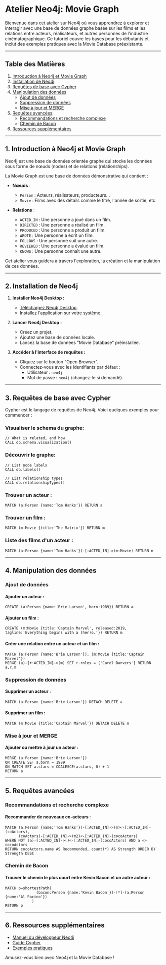 # Atelier Neo4j: Movie Graph

Bienvenue dans cet atelier sur Neo4j où vous apprendrez à explorer et interagir avec une base de données graphe basée sur les films et les relations entre acteurs, réalisateurs, et autres personnes de l'industrie cinématographique. Ce tutoriel couvre les bases pour les débutants et inclut des exemples pratiques avec la Movie Database préexistante.

---

## Table des Matières

1. [Introduction à Neo4j et Movie Graph](#introduction)
2. [Installation de Neo4j](#installation)
3. [Requêtes de base avec Cypher](#requetes-de-base)
4. [Manipulation des données](#manipulation-des-donnees)
   - [Ajout de données](#ajout-de-donnees)
   - [Suppression de données](#suppression-de-donnees)
   - [Mise à jour et MERGE](#mise-a-jour-et-merge)
5. [Requêtes avancées](#requetes-avancees)
   - [Recommandations et recherche complexe](#recommandations)
   - [Chemin de Bacon](#chemin-de-bacon)
6. [Ressources supplémentaires](#ressources)

---

<a name="introduction"></a>

## 1. Introduction à Neo4j et Movie Graph

Neo4j est une base de données orientée graphe qui stocke les données sous forme de nœuds (nodes) et de relations (relationships). 

La Movie Graph est une base de données démonstrative qui contient :

- **Nœuds** :
  - `Person` : Acteurs, réalisateurs, producteurs...
  - `Movie` : Films avec des détails comme le titre, l'année de sortie, etc.

- **Relations** :
  - `ACTED_IN` : Une personne a joué dans un film.
  - `DIRECTED` : Une personne a réalisé un film.
  - `PRODUCED` : Une personne a produit un film.
  - `WROTE` : Une personne a écrit un film.
  - `FOLLOWS` : Une personne suit une autre.
  - `REVIEWED` : Une personne a évalué un film.
  - `KNOWS` : Une personne connaît une autre.

Cet atelier vous guidera à travers l'exploration, la création et la manipulation de ces données.

---

<a name="installation"></a>

## 2. Installation de Neo4j

1. **Installer Neo4j Desktop :**
   - [Téléchargez Neo4j Desktop](https://neo4j.com/download/).
   - Installez l'application sur votre système.

2. **Lancer Neo4j Desktop :**
   - Créez un projet.
   - Ajoutez une base de données locale.
   - Lancez la base de données "Movie Database" préinstallée.

3. **Accéder à l'interface de requêtes :**
   - Cliquez sur le bouton "Open Browser".
   - Connectez-vous avec les identifiants par défaut :
     - Utilisateur : `neo4j`
     - Mot de passe : `neo4j` (changez-le si demandé).

---

<a name="requetes-de-base"></a>

## 3. Requêtes de base avec Cypher

Cypher est le langage de requêtes de Neo4j. Voici quelques exemples pour commencer :

### Visualiser le schema du graphe:
```
// What is related, and how
CALL db.schema.visualization()
```
### Découvrir le graphe: 
```
// List node labels
CALL db.labels()
```
```
// List relationship types
CALL db.relationshipTypes()
```
### Trouver un acteur :
```cypher
MATCH (a:Person {name:'Tom Hanks'}) RETURN a
```

### Trouver un film :
```cypher
MATCH (m:Movie {title:'The Matrix'}) RETURN m
```

### Liste des films d'un acteur :
```cypher
MATCH (a:Person {name:'Tom Hanks'})-[:ACTED_IN]->(m:Movie) RETURN m
```

---

<a name="manipulation-des-donnees"></a>

## 4. Manipulation des données

<a name="ajout-de-donnees"></a>
### Ajout de données

#### Ajouter un acteur :
```cypher
CREATE (a:Person {name:'Brie Larson', born:1989}) RETURN a
```

#### Ajouter un film :
```cypher
CREATE (m:Movie {title:'Captain Marvel', released:2019, tagline:'Everything begins with a (her)o.'}) RETURN m
```

#### Créer une relation entre un acteur et un film :
```cypher
MATCH (a:Person {name:'Brie Larson'}), (m:Movie {title:'Captain Marvel'})
MERGE (a)-[r:ACTED_IN]->(m) SET r.roles = ['Carol Danvers'] RETURN a,r,m
```

<a name="suppression-de-donnees"></a>
### Suppression de données

#### Supprimer un acteur :
```cypher
MATCH (a:Person {name:'Brie Larson'}) DETACH DELETE a
```

#### Supprimer un film :
```cypher
MATCH (m:Movie {title:'Captain Marvel'}) DETACH DELETE m
```

<a name="mise-a-jour-et-merge"></a>
### Mise à jour et MERGE

#### Ajouter ou mettre à jour un acteur :
```cypher
MERGE (a:Person {name:'Brie Larson'})
ON CREATE SET a.born = 1989
ON MATCH SET a.stars = COALESCE(a.stars, 0) + 1
RETURN a
```

---

<a name="requetes-avancees"></a>

## 5. Requêtes avancées

<a name="recommandations"></a>
### Recommandations et recherche complexe

#### Recommander de nouveaux co-acteurs :
```cypher
MATCH (a:Person {name:'Tom Hanks'})-[:ACTED_IN]->(m)<-[:ACTED_IN]-(coActors),
      (coActors)-[:ACTED_IN]->(m2)<-[:ACTED_IN]-(cocoActors)
WHERE NOT (a)-[:ACTED_IN]->()<-[:ACTED_IN]-(cocoActors) AND a <> cocoActors
RETURN cocoActors.name AS Recommended, count(*) AS Strength ORDER BY Strength DESC
```

<a name="chemin-de-bacon"></a>
### Chemin de Bacon

#### Trouver le chemin le plus court entre Kevin Bacon et un autre acteur :
```cypher
MATCH p=shortestPath(
              (bacon:Person {name:'Kevin Bacon'})-[*]-(a:Person {name:'Al Pacino'})
            )
RETURN p
```

---

<a name="ressources"></a>

## 6. Ressources supplémentaires

- [Manuel du développeur Neo4j](https://neo4j.com/docs/)
- [Guide Cypher](https://neo4j.com/developer/cypher/)
- [Exemples pratiques](https://neo4j.com/graphgists/)

Amusez-vous bien avec Neo4j et la Movie Database !
